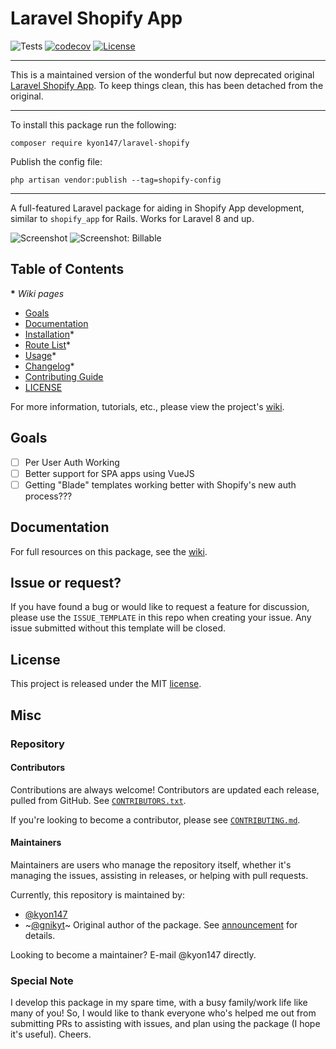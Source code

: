 # Laravel Shopify App

![Tests](https://github.com/kyon147/laravel-shopify/workflows/Package%20Test/badge.svg?branch=master)
[![codecov](https://codecov.io/gh/kyon147/laravel-shopify/branch/master/graph/badge.svg?token=qqUuLItqJj)](https://codecov.io/gh/kyon147/laravel-shopify)
[![License](https://poser.pugx.org/kyon147/laravel-shopify/license)](https://packagist.org/packages/osiset/laravel-shopify)

----

This is a maintained version of the wonderful but now deprecated original [Laravel Shopify App](https://github.com/gnikyt/laravel-shopify/). To keep things clean, this has been detached from the original.

----
To install this package run the following:
```
composer require kyon147/laravel-shopify
```
Publish the config file:
```
php artisan vendor:publish --tag=shopify-config
```
----

A full-featured Laravel package for aiding in Shopify App development, similar to `shopify_app` for Rails. Works for Laravel 8 and up.

![Screenshot](screenshot.png)
![Screenshot: Billable](screenshot-billable.png)

## Table of Contents

__*__ *Wiki pages*

- [Goals](#goals)
- [Documentation](#documentation)
- [Installation](../../wiki/Installation)*
- [Route List](../../wiki/Route-List)*
- [Usage](../../wiki/Usage)*
- [Changelog](../../wiki/Changelog)*
- [Contributing Guide](CONTRIBUTING.md)
- [LICENSE](#license)

For more information, tutorials, etc., please view the project's [wiki](../../wiki).

## Goals

- [ ] Per User Auth Working
- [ ] Better support for SPA apps using VueJS
- [ ] Getting "Blade" templates working better with Shopify's new auth process???

## Documentation

For full resources on this package, see the [wiki](../..//wiki).

## Issue or request?

If you have found a bug or would like to request a feature for discussion, please use the `ISSUE_TEMPLATE` in this repo when creating your issue. Any issue submitted without this template will be closed.

## License

This project is released under the MIT [license](LICENSE).

## Misc

### Repository

#### Contributors

Contributions are always welcome! Contributors are updated each release, pulled from GitHub. See [`CONTRIBUTORS.txt`](CONTRIBUTORS.txt).

If you're looking to become a contributor, please see [`CONTRIBUTING.md`](CONTRIBUTING.md).

#### Maintainers

Maintainers are users who manage the repository itself, whether it's managing the issues, assisting in releases, or helping with pull requests.

Currently, this repository is maintained by:

- [@kyon147](https://github.com/kyon147)
- ~[@gnikyt](https://github.com/gnikyt)~ Original author of the package. See [announcement](https://github.com/gnikyt/laravel-shopify/discussions/1276) for details.

Looking to become a maintainer? E-mail @kyon147 directly.

### Special Note

I develop this package in my spare time, with a busy family/work life like many of you! So, I would like to thank everyone who's helped me out from submitting PRs to assisting with issues, and plan using the package (I hope it's useful). Cheers.
